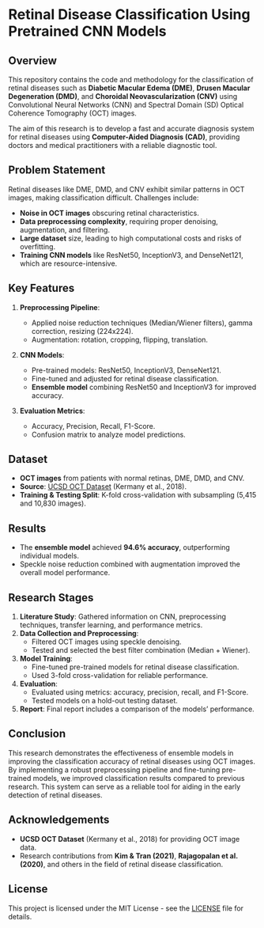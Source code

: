 # Retinal Disease Classification Using Pretrained CNN Models

## Overview
This repository contains the code and methodology for the classification of retinal diseases such as **Diabetic Macular Edema (DME)**, **Drusen Macular Degeneration (DMD)**, and **Choroidal Neovascularization (CNV)** using Convolutional Neural Networks (CNN) and Spectral Domain (SD) Optical Coherence Tomography (OCT) images.

The aim of this research is to develop a fast and accurate diagnosis system for retinal diseases using **Computer-Aided Diagnosis (CAD)**, providing doctors and medical practitioners with a reliable diagnostic tool.

## Problem Statement
Retinal diseases like DME, DMD, and CNV exhibit similar patterns in OCT images, making classification difficult. Challenges include:

- **Noise in OCT images** obscuring retinal characteristics.
- **Data preprocessing complexity**, requiring proper denoising, augmentation, and filtering.
- **Large dataset** size, leading to high computational costs and risks of overfitting.
- **Training CNN models** like ResNet50, InceptionV3, and DenseNet121, which are resource-intensive.

## Key Features
1. **Preprocessing Pipeline**: 
   - Applied noise reduction techniques (Median/Wiener filters), gamma correction, resizing (224x224).
   - Augmentation: rotation, cropping, flipping, translation.
   
2. **CNN Models**:
   - Pre-trained models: ResNet50, InceptionV3, DenseNet121.
   - Fine-tuned and adjusted for retinal disease classification.
   - **Ensemble model** combining ResNet50 and InceptionV3 for improved accuracy.

3. **Evaluation Metrics**:
   - Accuracy, Precision, Recall, F1-Score.
   - Confusion matrix to analyze model predictions.

## Dataset
- **OCT images** from patients with normal retinas, DME, DMD, and CNV.
- **Source**: [UCSD OCT Dataset](https://data.mendeley.com/datasets/rscbjbr9sj/3) (Kermany et al., 2018).
- **Training & Testing Split**: K-fold cross-validation with subsampling (5,415 and 10,830 images).

## Results
- The **ensemble model** achieved **94.6% accuracy**, outperforming individual models.
- Speckle noise reduction combined with augmentation improved the overall model performance.

## Research Stages
1. **Literature Study**: Gathered information on CNN, preprocessing techniques, transfer learning, and performance metrics.
2. **Data Collection and Preprocessing**: 
   - Filtered OCT images using speckle denoising.
   - Tested and selected the best filter combination (Median + Wiener).
3. **Model Training**:
   - Fine-tuned pre-trained models for retinal disease classification.
   - Used 3-fold cross-validation for reliable performance.
4. **Evaluation**:
   - Evaluated using metrics: accuracy, precision, recall, and F1-Score.
   - Tested models on a hold-out testing dataset.
5. **Report**: Final report includes a comparison of the models’ performance.

## Conclusion
This research demonstrates the effectiveness of ensemble models in improving the classification accuracy of retinal diseases using OCT images. By implementing a robust preprocessing pipeline and fine-tuning pre-trained models, we improved classification results compared to previous research. This system can serve as a reliable tool for aiding in the early detection of retinal diseases.

## Acknowledgements
- **UCSD OCT Dataset** (Kermany et al., 2018) for providing OCT image data.
- Research contributions from **Kim & Tran (2021)**, **Rajagopalan et al. (2020)**, and others in the field of retinal disease classification.

## License
This project is licensed under the MIT License - see the [LICENSE](LICENSE) file for details.
